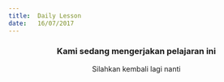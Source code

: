 ```yaml
---
title:  Daily Lesson
date:   16/07/2017
---
```


### <center>Kami sedang mengerjakan pelajaran ini</center>
<center>Silahkan kembali lagi nanti</center>